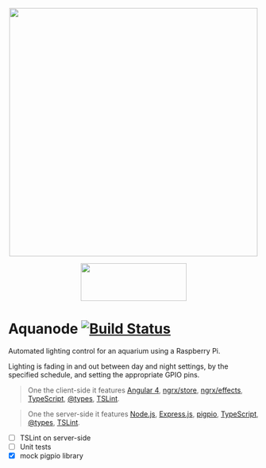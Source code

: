 <p align="center">
	<img src="/../images/logo.png?raw=true" width="500" height="500">
</p>

<p align="center">
	<img src="/../images/tools.png?raw=true" width="213" height="76">
</p>

# Aquanode [![Build Status](https://travis-ci.org/manolof/aquanode.svg?branch=master)](https://travis-ci.org/manolof/aquanode)

Automated lighting control for an aquarium using a Raspberry Pi.

Lighting is fading in and out between day and night settings, by the specified schedule, and setting the appropriate GPIO pins.

> One the client-side it features [Angular 4](https://angular.io), [ngrx/store](https://github.com/ngrx/store), [ngrx/effects](https://github.com/ngrx/effects), [TypeScript](http://www.typescriptlang.org/), [@types](https://www.npmjs.com/~types), [TSLint](http://palantir.github.io/tslint/).

> One the server-side it features [Node.js](https://nodejs.org/), [Express.js](https://expressjs.com/), [pigpio](https://github.com/fivdi/pigpio), [TypeScript](http://www.typescriptlang.org/), [@types](https://www.npmjs.com/~types), [TSLint](http://palantir.github.io/tslint/).

- [ ] TSLint on server-side
- [ ] Unit tests
- [x] mock pigpio library
